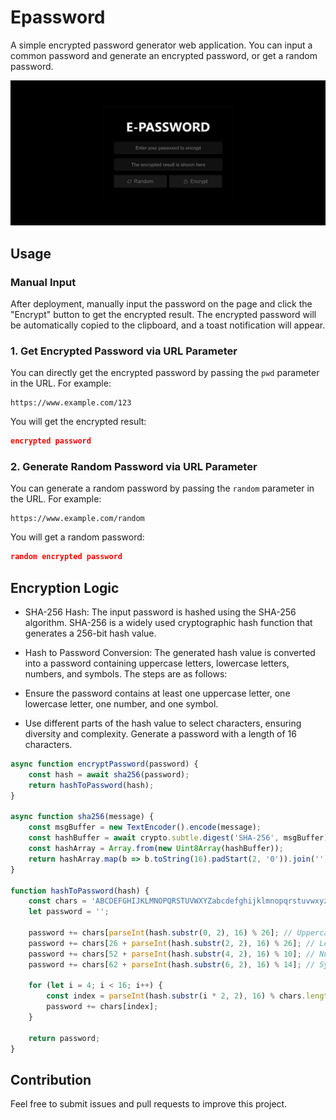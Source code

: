 # Epassword

A simple encrypted   password generator web application. You can input a common password and generate an encrypted password, or get a random password.

![index](./intro/index.png)

## Usage

### Manual Input

After deployment, manually input the password on the page and click the "Encrypt" button to get the encrypted result. The encrypted password will be automatically copied to the clipboard, and a toast notification will appear.

### 1. Get Encrypted Password via URL Parameter

You can directly get the encrypted password by passing the `pwd` parameter in the URL. For example:

```
https://www.example.com/123
```

You will get the encrypted result:

```json
encrypted password
```

### 2. Generate Random Password via URL Parameter

You can generate a random password by passing the `random` parameter in the URL. For example:

```
https://www.example.com/random
```

You will get a random password:

```json
random encrypted password
```


## Encryption Logic

- SHA-256 Hash: The input password is hashed using the SHA-256 algorithm. SHA-256 is a widely used cryptographic hash function that generates a 256-bit hash value.

- Hash to Password Conversion: The generated hash value is converted into a password containing uppercase letters, lowercase letters, numbers, and symbols. The steps are as follows:

- Ensure the password contains at least one uppercase letter, one lowercase letter, one number, and one symbol.

- Use different parts of the hash value to select characters, ensuring diversity and complexity.
Generate a password with a length of 16 characters.

```javascript
async function encryptPassword(password) {
    const hash = await sha256(password);
    return hashToPassword(hash);
}

async function sha256(message) {
    const msgBuffer = new TextEncoder().encode(message);
    const hashBuffer = await crypto.subtle.digest('SHA-256', msgBuffer);
    const hashArray = Array.from(new Uint8Array(hashBuffer));
    return hashArray.map(b => b.toString(16).padStart(2, '0')).join('');
}

function hashToPassword(hash) {
    const chars = 'ABCDEFGHIJKLMNOPQRSTUVWXYZabcdefghijklmnopqrstuvwxyz0123456789!@#$%^&*()_+-=';
    let password = '';

    password += chars[parseInt(hash.substr(0, 2), 16) % 26]; // Uppercase
    password += chars[26 + parseInt(hash.substr(2, 2), 16) % 26]; // Lowercase
    password += chars[52 + parseInt(hash.substr(4, 2), 16) % 10]; // Numbers
    password += chars[62 + parseInt(hash.substr(6, 2), 16) % 14]; // Symbols

    for (let i = 4; i < 16; i++) {
        const index = parseInt(hash.substr(i * 2, 2), 16) % chars.length;
        password += chars[index];
    }

    return password;
}
```

## Contribution

Feel free to submit issues and pull requests to improve this project.



